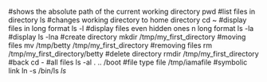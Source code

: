 #shows the absolute path of the current working directory
pwd
#list files in directory
ls
#changes working directory to home directory
cd ~
#display files in long format
ls -l
#display files even hidden ones n long format
ls -la
#display
ls -lna
#create directory
mkdir /tmp/my_first_directory
#moving files
mv /tmp/betty /tmp/my_first_directory
#removing files
rm /tmp/my_first_directory/betty
#delete directory
rmdir /tmp/my_first_directory
#back
cd -
#all files
ls -al . .. /boot
#file type
file /tmp/iamafile
#symbolic link
ln -s /bin/ls _ls_

